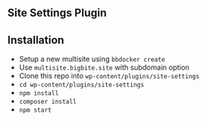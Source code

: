 ## Site Settings Plugin

## Installation

- Setup a new multisite using `bbdocker create`
- Use `multisite.bigbite.site` with subdomain option
- Clone this repo into `wp-content/plugins/site-settings`
- `cd wp-content/plugins/site-settings`
- `npm install`
- `composer install`
- `npm start`
